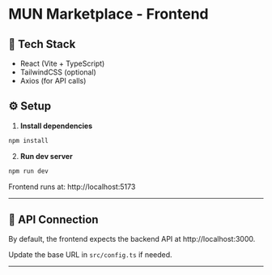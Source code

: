 # MUN Marketplace - Frontend

## 🚀 Tech Stack
- React (Vite + TypeScript)
- TailwindCSS (optional)
- Axios (for API calls)

## ⚙️ Setup


1. **Install dependencies**
```bash
npm install
```

2. **Run dev server**
```bash
npm run dev
```

Frontend runs at: http://localhost:5173

---

## 🔌 API Connection

By default, the frontend expects the backend API at http://localhost:3000.

Update the base URL in `src/config.ts` if needed.

---
